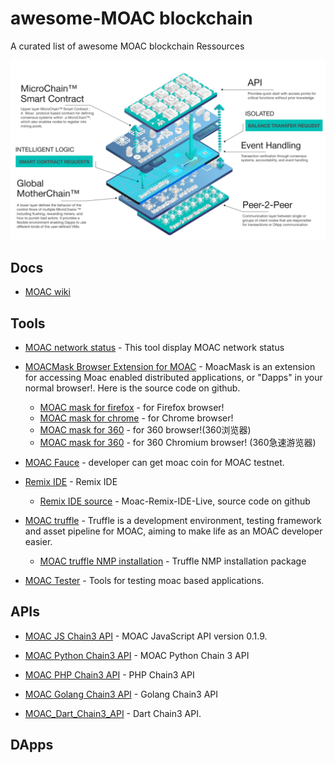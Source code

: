 # awesome-MOAC blockchain
A curated list of awesome MOAC blockchain Ressources

[MOAC_Architecture]:https://github.com/Yeluaboji/awesome-MOAC/blob/master/img/MOAC_Architecture.PNG
[![MOAC_Architecture]](https://www.moac.io)

Docs
----
* [MOAC wiki](https://github.com/MOACChain/moac-core/wiki)

Tools
-----
* [MOAC network status](https://github.com/dacelee/moac-netstats) - This tool display MOAC network status

* [MOACMask Browser Extension for MOAC](https://github.com/dacelee/MOACMask) - MoacMask is an extension for accessing Moac enabled distributed applications, or "Dapps" in your normal browser!. Here is the source code on github. 
    * [MOAC mask for firefox](https://addons.mozilla.org/zh-CN/firefox/addon/moacmask/) - for Firefox browser!
    * [MOAC mask for chrome](https://github.com/dacelee/MOACMask/blob/master/GoogleChrome.md) - for Chrome browser!
    * [MOAC mask for 360](https://github.com/dacelee/MOACMask/blob/master/360SE.md) - for 360 browser!(360浏览器)
    * [MOAC mask for 360](https://github.com/dacelee/MOACMask/blob/master/360Chromium.md) - for 360 Chromium browser! (360急速游览器)

* [MOAC Fauce](http://119.28.13.213:3000/) - developer can get moac coin for MOAC testnet.

* [Remix IDE](http://remix.tmaxpool.com) - Remix IDE
   * [Remix IDE source](https://github.com/dacelee/Moac-Remix-IDE-Live) - Moac-Remix-IDE-Live, source code on github

* [MOAC truffle](https://github.com/dacelee/moactruffle) - Truffle is a development environment, testing framework and asset pipeline for MOAC, aiming to make life as an MOAC developer easier. 
   * [MOAC truffle NMP installation](https://www.npmjs.com/package/moactruffle) - Truffle NMP installation package

* [MOAC Tester](https://github.com/wanpixiaozi/moac-tester) - Tools for testing moac based applications.



APIs
----

* [MOAC JS Chain3 API](https://github.com/MOACChain/chain3) - MOAC JavaScript API version 0.1.9.
* [MOAC Python Chain3 API](https://github.com/MOACChain/moac-core/wiki/Chain3PythonLibrary) - MOAC Python Chain 3 API
* [MOAC PHP Chain3 API](https://github.com/dacelee/Moac-Php-Api) - PHP Chain3 API

* [MOAC Golang Chain3 API](https://github.com/dacelee/moac-golang-chain3-api) - Golang Chain3 API
* [MOAC_Dart_Chain3_API](https://pub.dartlang.org/packages/moac) - Dart Chain3 API.


DApps
-----

